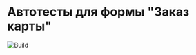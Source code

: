 # Автотесты для формы "Заказ карты"

![Build](https://github.com/AlarakMortiferum/task-2.1/actions/workflows/gradle.yml/badge.svg)

